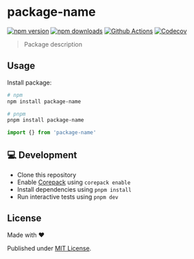 # package-name

[![npm version][npm-version-src]][npm-version-href]
[![npm downloads][npm-downloads-src]][npm-downloads-href]
[![Github Actions][github-actions-src]][github-actions-href]
[![Codecov][codecov-src]][codecov-href]

> Package description

## Usage

Install package:

```sh
# npm
npm install package-name

# pnpm
pnpm install package-name
```

```js
import {} from 'package-name'
```

## 💻 Development

- Clone this repository
- Enable [Corepack](https://github.com/nodejs/corepack) using `corepack enable`
- Install dependencies using `pnpm install`
- Run interactive tests using `pnpm dev`

## License

Made with ❤️

Published under [MIT License](./LICENCE).

<!-- Badges -->

[npm-version-src]: https://img.shields.io/npm/v/package-name?style=flat-square
[npm-version-href]: https://npmjs.com/package/package-name
[npm-downloads-src]: https://img.shields.io/npm/dm/package-name?style=flat-square
[npm-downloads-href]: https://npm.chart.dev/package-name
[github-actions-src]: https://img.shields.io/github/actions/workflow/status/danielroe/package-name/ci.yml?branch=main&style=flat-square
[github-actions-href]: https://github.com/danielroe/package-name/actions?query=workflow%3Aci
[codecov-src]: https://img.shields.io/codecov/c/gh/danielroe/package-name/main?style=flat-square
[codecov-href]: https://codecov.io/gh/danielroe/package-name
